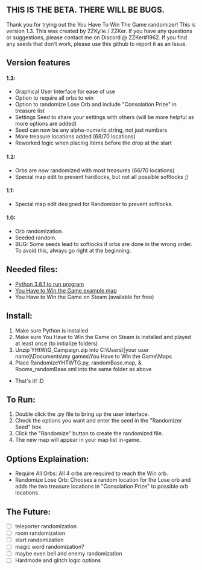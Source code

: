 ## THIS IS THE BETA. THERE WILL BE BUGS.

Thank you for trying out the You Have To Win The Game randomizer!
This is version 1.3.
This was created by ZZKylie / ZZKer.
If you have any questions or suggestions, please contact me on Discord @ ZZKer#1962.
If you find any seeds that don't work, please use this github to report it as an Issue.

## Version features

#### 1.3:
 -  Graphical User Interface for ease of use
 -  Option to require all orbs to win
 -  Option to randomize Lose Orb and include "Consolation Prize" in treasure list
 -  Settings Seed to share your settings with others (will be more helpful as more options are added)
 -  Seed can now be any alpha-numeric string, not just numbers
 -  More treasure locations added (68/70 locations)
 -  Reworked logic when placing items before the drop at the start

#### 1.2:
 -  Orbs are now randomized with most treasures (66/70 locations)
 -  Special map edit to prevent hardlocks, but not all possible softlocks ;)

#### 1.1:
 -  Special map edit designed for Randomizer to prevent softlocks.

#### 1.0:
 -  Orb randomization.
 -  Seeded random.
 -  BUG: Some seeds lead to softlocks if orbs are done in the wrong order. To avoid this, always go right at the beginning.

## Needed files:
 -  [Python 3.8.1 to run program](https://www.python.org/downloads/)
 -  [You Have to Win the Game example map](http://www.piratehearts.com/files/YHtWtG_Campaign.zip)
 -  You Have to Win the Game on Steam (available for free)

## Install:
 1. Make sure Python is installed
 2. Make sure You Have to Win the Game on Steam is installed and played at least once (to initialize folders)
 3. Unzip YHtWtG_Campaign.zip into C:\Users\\\[your user name\]\Documents\my games\You Have to Win the Game\Maps
 4. Place RandomizeYHTWTG.py, randomBase.map, & Rooms_randomBase.xml into the same folder as above
 -  That's it! :D

## To Run:
 1. Double click the .py file to bring up the user interface.
 2. Check the options you want and enter the seed in the "Randomizer Seed" box.
 3. Click the "Randomize" button to create the randomized file.
 4. The new map will appear in your map list in-game.

## Options Explaination:
 -  Require All Orbs: All 4 orbs are required to reach the Win orb.
 -  Randomize Lose Orb: Chooses a random location for the Lose orb and adds the two treasure locations in "Consolation Prize" to possible orb locations.

## The Future:
 - [ ] teleporter randomization
 - [ ] room randomization
 - [ ] start randomization
 - [ ] magic word randomization?
 - [ ] maybe even bell and enemy randomization
 - [ ] Hardmode and glitch logic options
